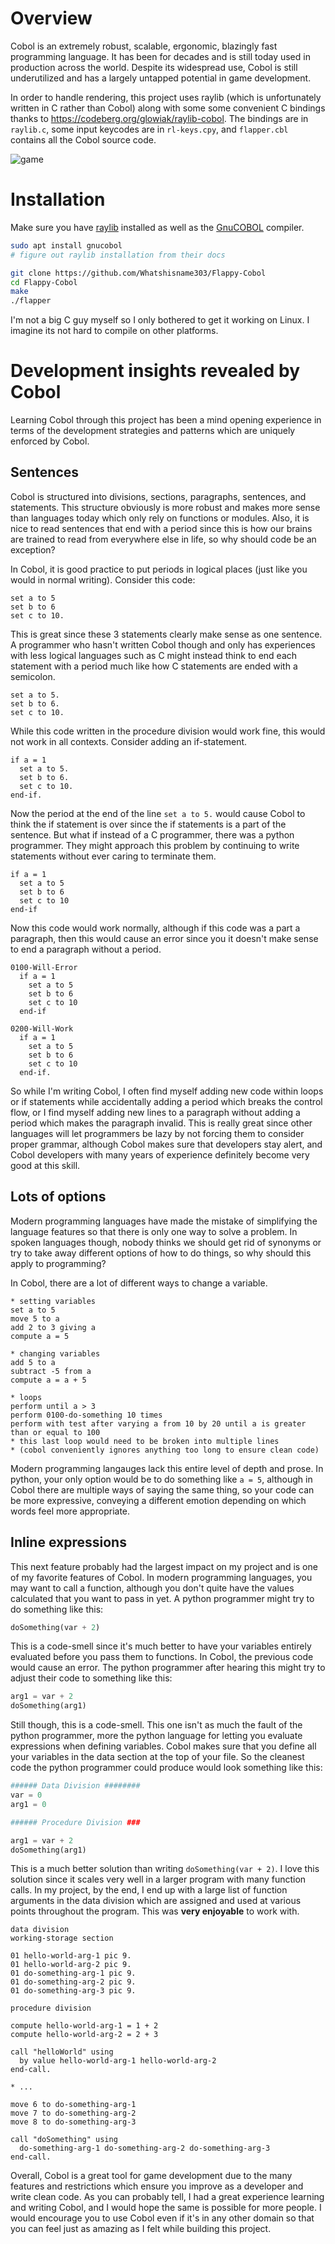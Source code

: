 # Overview

Cobol is an extremely robust, scalable, ergonomic, blazingly fast programming language. It has been for decades and is still today used in production across the world. Despite its widespread use, Cobol is still underutilized and has a largely untapped potential in game development.

In order to handle rendering, this project uses raylib (which is unfortunately written in C rather than Cobol) along with some some convenient C bindings thanks to https://codeberg.org/glowiak/raylib-cobol. The bindings are in `raylib.c`, some input keycodes are in `rl-keys.cpy`, and `flapper.cbl` contains all the Cobol source code.

![game](https://github.com/user-attachments/assets/69f1f446-6824-4e7a-a69b-444bf0461a0a)

# Installation

Make sure you have [raylib](https://github.com/raysan5/raylib) installed as well as the [GnuCOBOL](https://gnucobol.sourceforge.io/) compiler.
```bash
sudo apt install gnucobol
# figure out raylib installation from their docs

git clone https://github.com/Whatshisname303/Flappy-Cobol
cd Flappy-Cobol
make
./flapper
```
I'm not a big C guy myself so I only bothered to get it working on Linux. I imagine its not hard to compile on other platforms.

# Development insights revealed by Cobol

Learning Cobol through this project has been a mind opening experience in terms of the development strategies and patterns which are uniquely enforced by Cobol.

## Sentences

Cobol is structured into divisions, sections, paragraphs, sentences, and statements. This structure obviously is more robust and makes more sense than languages today which only rely on functions or modules. Also, it is nice to read sentences that end with a period since this is how our brains are trained to read from everywhere else in life, so why should code be an exception?

In Cobol, it is good practice to put periods in logical places (just like you would in normal writing). Consider this code:

```cobol
set a to 5
set b to 6
set c to 10.
```

This is great since these 3 statements clearly make sense as one sentence. A programmer who hasn't written Cobol though and only has experiences with less logical languages such as C might instead think to end each statement with a period much like how C statements are ended with a semicolon.

```cobol
set a to 5.
set b to 6.
set c to 10.
```

While this code written in the procedure division would work fine, this would not work in all contexts. Consider adding an if-statement.

```cobol
if a = 1
  set a to 5.
  set b to 6.
  set c to 10.
end-if.
```
Now the period at the end of the line `set a to 5.` would cause Cobol to think the if statement is over since the if statements is a part of the sentence. But what if instead of a C programmer, there was a python programmer. They might approach this problem by continuing to write statements without ever caring to terminate them.

```cobol
if a = 1
  set a to 5
  set b to 6
  set c to 10
end-if
```

Now this code would work normally, although if this code was a part a paragraph, then this would cause an error since you it doesn't make sense to end a paragraph without a period.

```cobol
0100-Will-Error
  if a = 1
    set a to 5
    set b to 6
    set c to 10
  end-if

0200-Will-Work
  if a = 1
    set a to 5
    set b to 6
    set c to 10
  end-if.
```

So while I'm writing Cobol, I often find myself adding new code within loops or if statements while accidentally adding a period which breaks the control flow, or I find myself adding new lines to a paragraph without adding a period which makes the paragraph invalid. This is really great since other languages will let programmers be lazy by not forcing them to consider proper grammar, although Cobol makes sure that developers stay alert, and Cobol developers with many years of experience definitely become very good at this skill.

## Lots of options

Modern programming languages have made the mistake of simplifying the language features so that there is only one way to solve a problem. In spoken languages though, nobody thinks we should get rid of synonyms or try to take away different options of how to do things, so why should this apply to programming?

In Cobol, there are a lot of different ways to change a variable.

```cobol
* setting variables
set a to 5
move 5 to a
add 2 to 3 giving a
compute a = 5

* changing variables
add 5 to a
subtract -5 from a
compute a = a + 5

* loops
perform until a > 3
perform 0100-do-something 10 times
perform with test after varying a from 10 by 20 until a is greater than or equal to 100
* this last loop would need to be broken into multiple lines
* (cobol conveniently ignores anything too long to ensure clean code)
```

Modern programming langauges lack this entire level of depth and prose. In python, your only option would be to do something like `a = 5`, although in Cobol there are multiple ways of saying the same thing, so your code can be more expressive, conveying a different emotion depending on which words feel more appropriate.

## Inline expressions

This next feature probably had the largest impact on my project and is one of my favorite features of Cobol. In modern programming languages, you  may want to call a function, although you don't quite have the values calculated that you want to pass in yet. A python programmer might try to do something like this:

```python
doSomething(var + 2)
```

This is a code-smell since it's much better to have your variables entirely evaluated before you pass them to functions. In Cobol, the previous code would cause an error. The python programmer after hearing this might try to adjust their code to something like this:

```python
arg1 = var + 2
doSomething(arg1)
```

Still though, this is a code-smell. This one isn't as much the fault of the python programmer, more the python language for letting you evaluate expressions when defining variables. Cobol makes sure that you define all your variables in the data section at the top of your file. So the cleanest code the python programmer could produce would look something like this:

```python
###### Data Division ########
var = 0
arg1 = 0

###### Procedure Division ###

arg1 = var + 2
doSomething(arg1)
```

This is a much better solution than writing `doSomething(var + 2)`. I love this solution since it scales very well in a larger program with many function calls. In my project, by the end, I end up with a large list of function arguments in the data division which are assigned and used at various points throughout the program. This was **very enjoyable** to work with.

```cobol
data division
working-storage section

01 hello-world-arg-1 pic 9.
01 hello-world-arg-2 pic 9.
01 do-something-arg-1 pic 9.
01 do-something-arg-2 pic 9.
01 do-something-arg-3 pic 9.

procedure division

compute hello-world-arg-1 = 1 + 2
compute hello-world-arg-2 = 2 + 3

call "helloWorld" using
  by value hello-world-arg-1 hello-world-arg-2
end-call.

* ...

move 6 to do-something-arg-1
move 7 to do-something-arg-2
move 8 to do-something-arg-3

call "doSomething" using
  do-something-arg-1 do-something-arg-2 do-something-arg-3
end-call.
```

Overall, Cobol is a great tool for game development due to the many features and restrictions which ensure you improve as a developer and write clean code. As you can probably tell, I had a great experience learning and writing Cobol, and I would hope the same is possible for more people. I would encourage you to use Cobol even if it's in any other domain so that you can feel just as amazing as I felt while building this project.


